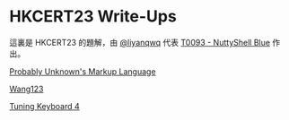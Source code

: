 # HKCERT23 Write-Ups

這裏是 HKCERT23 的題解，由 [@liyanqwq](//github.com/liyanqwq) 代表 [T0093 - NuttyShell Blue](//polyuctf.com) 作出。

[Probably Unknown's Markup Language](./puml.md)

[Wang123](./wang123.md)

[Tuning Keyboard 4](./tuning-keyboard-4.md)

